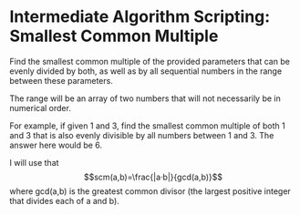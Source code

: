 # Intermediate Algorithm Scripting: Smallest Common Multiple

Find the smallest common multiple of the provided parameters that can be evenly divided by both, as well as by all sequential numbers in the range between these parameters.

The range will be an array of two numbers that will not necessarily be in numerical order.

For example, if given $1$ and 3, find the smallest common multiple of both 1 and 3 that is also evenly divisible by all numbers between $1$ and 3. The answer here would be 6.

I will use that $$scm(a,b)=\frac{|a·b|}{gcd(a,b)}$$ where gcd(a,b) is the greatest common divisor (the largest positive integer that divides each of a and b).
